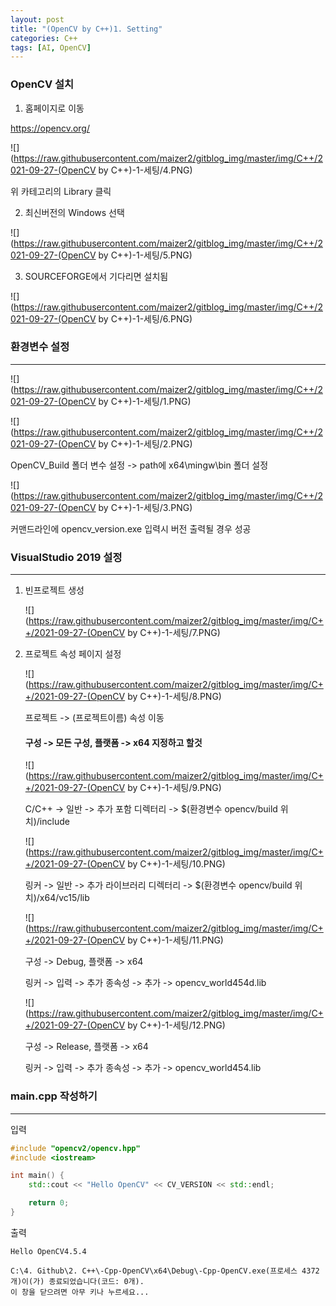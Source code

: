 ```yaml
---
layout: post
title: "(OpenCV by C++)1. Setting"
categories: C++
tags: [AI, OpenCV]
---
```


### OpenCV 설치

1. 홈페이지로 이동

https://opencv.org/

![](https://raw.githubusercontent.com/maizer2/gitblog_img/master/img/C++/2021-09-27-(OpenCV by C++)-1-세팅/4.PNG)

위 카테고리의 Library 클릭



2.  최신버전의 Windows 선택

![](https://raw.githubusercontent.com/maizer2/gitblog_img/master/img/C++/2021-09-27-(OpenCV by C++)-1-세팅/5.PNG)



3. SOURCEFORGE에서 기다리면 설치됨

![](https://raw.githubusercontent.com/maizer2/gitblog_img/master/img/C++/2021-09-27-(OpenCV by C++)-1-세팅/6.PNG)





### 환경변수 설정

---

![](https://raw.githubusercontent.com/maizer2/gitblog_img/master/img/C++/2021-09-27-(OpenCV by C++)-1-세팅/1.PNG)

![](https://raw.githubusercontent.com/maizer2/gitblog_img/master/img/C++/2021-09-27-(OpenCV by C++)-1-세팅/2.PNG)



OpenCV_Build 폴더 변수 설정 -> path에 x64\mingw\bin 폴더 설정

![](https://raw.githubusercontent.com/maizer2/gitblog_img/master/img/C++/2021-09-27-(OpenCV by C++)-1-세팅/3.PNG)



커맨드라인에 opencv_version.exe 입력시 버전 출력될 경우 성공



### VisualStudio 2019 설정

---

1. 빈프로젝트 생성

   ![](https://raw.githubusercontent.com/maizer2/gitblog_img/master/img/C++/2021-09-27-(OpenCV by C++)-1-세팅/7.PNG)

   

2. 프로젝트 속성 페이지 설정

   ![](https://raw.githubusercontent.com/maizer2/gitblog_img/master/img/C++/2021-09-27-(OpenCV by C++)-1-세팅/8.PNG)

   프로젝트 -> (프로젝트이름) 속성 이동

   

   #### **구성 -> 모든 구성, 플랫폼 -> x64 지정하고 할것**

   ![](https://raw.githubusercontent.com/maizer2/gitblog_img/master/img/C++/2021-09-27-(OpenCV by C++)-1-세팅/9.PNG)

   C/C++ -> 일반 -> 추가 포함 디렉터리 -> $(환경변수 opencv/build 위치)/include

   

   ![](https://raw.githubusercontent.com/maizer2/gitblog_img/master/img/C++/2021-09-27-(OpenCV by C++)-1-세팅/10.PNG)

   링커 -> 일반 -> 추가 라이브러리 디렉터리 -> $(환경변수 opencv/build 위치)/x64/vc15/lib

   

   ![](https://raw.githubusercontent.com/maizer2/gitblog_img/master/img/C++/2021-09-27-(OpenCV by C++)-1-세팅/11.PNG)

   구성 -> Debug, 플랫폼 -> x64

   링커 -> 입력 -> 추가 종속성 -> 추가 -> opencv_world454d.lib

   

   ![](https://raw.githubusercontent.com/maizer2/gitblog_img/master/img/C++/2021-09-27-(OpenCV by C++)-1-세팅/12.PNG)

   구성 -> Release, 플랫폼 -> x64

   링커 -> 입력 -> 추가 종속성 -> 추가 -> opencv_world454.lib

   

### main.cpp 작성하기

---

입력

```c++
#include "opencv2/opencv.hpp"
#include <iostream>

int main() {
	std::cout << "Hello OpenCV" << CV_VERSION << std::endl;

	return 0;
}
```

출력

```
Hello OpenCV4.5.4

C:\4. Github\2. C++\-Cpp-OpenCV\x64\Debug\-Cpp-OpenCV.exe(프로세스 4372개)이(가) 종료되었습니다(코드: 0개).
이 창을 닫으려면 아무 키나 누르세요...
```

